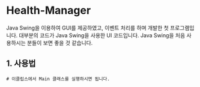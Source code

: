 # Health-Manager
 Java Swing을 이용하여 GUI를 제공하였고, 이벤트 처리를 하며 개발한 첫 프로그램입니다. 대부분의 코드가 Java Swing을 사용한 UI 코드입니다. Java Swing을 처음 사용하시는 분들이 보면 좋을 것 같습니다.

## 1. 사용법
```
# 이클립스에서 Main 클래스를 실행하시면 됩니다.
```
